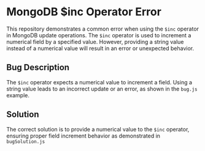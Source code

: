 # MongoDB $inc Operator Error

This repository demonstrates a common error when using the `$inc` operator in MongoDB update operations. The `$inc` operator is used to increment a numerical field by a specified value.  However, providing a string value instead of a numerical value will result in an error or unexpected behavior.

## Bug Description
The `$inc` operator expects a numerical value to increment a field. Using a string value leads to an incorrect update or an error, as shown in the `bug.js` example.

## Solution
The correct solution is to provide a numerical value to the `$inc` operator, ensuring proper field increment behavior as demonstrated in `bugSolution.js`
